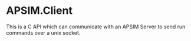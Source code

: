 # APSIM.Client

This is a C API which can communicate with an APSIM Server to send run commands over a unix socket.
